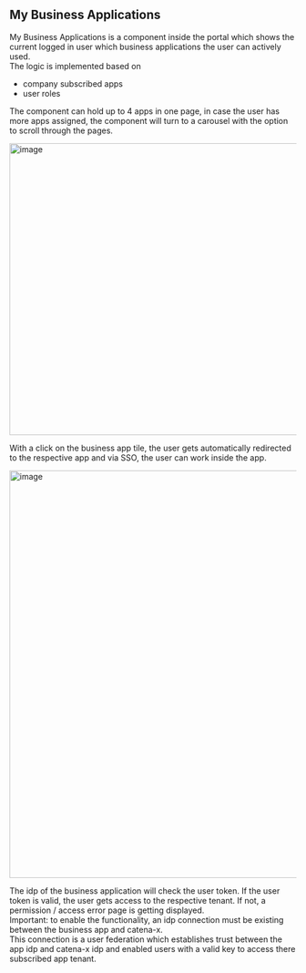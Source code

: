 ## My Business Applications

My Business Applications is a component inside the portal which shows the current logged in user which business applications the user can actively used.   
The logic is implemented based on

* company subscribed apps
* user roles

The component can hold up to 4 apps in one page, in case the user has more apps assigned, the component will turn to a carousel with the option to scroll through the pages.

<img width="512" alt="image" src="https://user-images.githubusercontent.com/94133633/211011143-07efa8a9-be1b-4392-897b-42adf90c2e02.png">

<br>

With a click on the business app tile, the user gets automatically redirected to the respective app and via SSO, the user can work inside the app.

<img width="715" alt="image" src="https://user-images.githubusercontent.com/94133633/211011399-00ab6584-2acf-4716-ad74-912bf85b0b7b.png">

The idp of the business application will check the user token. If the user token is valid, the user gets access to the respective tenant. If not, a permission / access error page is getting displayed.  
Important: to enable the functionality, an idp connection must be existing between the business app and catena-x.  
This connection is a user federation which establishes trust between the app idp and catena-x idp and enabled users with a valid key to access there subscribed app tenant.

<br>
<br>
